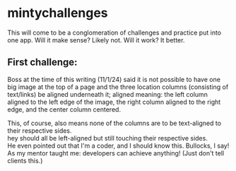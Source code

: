 # mintychallenges
This will come to be a conglomeration of challenges and practice put into one app. Will it make sense? Likely not. Will it work? It better.

## First challenge:
Boss at the time of this writing (11/1/24) said it is not possible to have one big image at the top of a page and the three location columns (consisting of text/links) be aligned underneath it; aligned meaning: the left column aligned to the left edge of the image, the right column aligned to the right edge, and the center column centered.  
  
This, of course, also means none of the columns are to be text-aligned to their respective sides.  
hey should all be left-aligned but still touching their respective sides.  
He even pointed out that I'm a coder, and I should know this. Bullocks, I say!  
As my mentor taught me: developers can achieve anything! (Just don't tell clients this.)  
